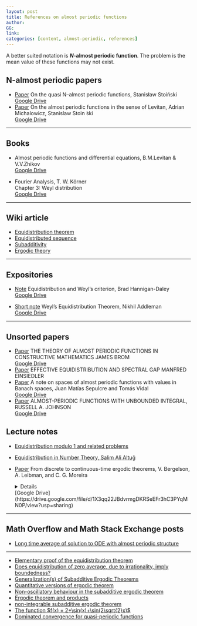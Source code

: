 ```yaml
---
layout: post
title: References on almost periodic functions
author: 
GG: 
link: 
categories: [content, almost-periodic, references]
---
```



A better suited notation is **$N$-almost periodic function**. The problem is the mean value of these functions may not exist.

## N-almost periodic papers
- [Paper]() On the quasi N–almost periodic functions, Stanisław Stoiński<br>
    [Google Drive](https://drive.google.com/file/d/16geMSauMKtXKdYwyECv3Y6HzRAPw6HyC/view?usp=sharing)
- [Paper]() On the almost periodic functions in the sense of Levitan, Adrian        
    Michalowicz, Stanislaw Stoin ́ski <br>
    [Google Drive](https://drive.google.com/file/d/1ef2nrUeISYneJ956qqo1RrYZZNpg3nxy/view?usp=sharing)

--- 
## Books
- Almost periodic functions and differential equations, B.M.Levitan & V.V.Zhikov
  <br>
    [Google Drive](https://drive.google.com/file/d/1wq8oYtktS9NU8M_JT4OJjftDosgaTakb/view?usp=sharing)

- Fourier Analysis, T. W. Körner <br>
  Chapter 3: Weyl distribution <br>
  [Google Drive](https://drive.google.com/file/d/1btrHmVA93nym5ACTxpZpX1WYM4C384hb/view?usp=sharing)



--- 
## Wiki article 
- [Equidistribution theorem](https://en.wikipedia.org/wiki/Equidistribution_theorem)
- [Equidistributed sequence](https://en.wikipedia.org/wiki/Equidistributed_sequence)
- [Subadditivity](https://en.wikipedia.org/wiki/Subadditivity)
- [Ergodic theory](https://en.wikipedia.org/wiki/Ergodic_theory)

--- 
## Expositories

- [Note](http://individual.utoronto.ca/hannigandaley/equidistribution.pdf) Equidistribution and Weyl’s criterion, Brad Hannigan-Daley <br>
    [Google Drive](https://drive.google.com/file/d/1cVbHgTfH3pnoSFwgh7R_5fE7mNwkZhMx/view?usp=sharing)


- [Short note](https://math.unm.edu/~crisp/courses/wavelets/fall13/wavelet-weyl-report2.pdf) Weyl’s Equidistribution Theorem, Nikhil Addleman
  <br>
  [Google Drive](https://drive.google.com/file/d/1W89B57TqUy_Zo9HC1mWgnitaF_H2Zog1/view?usp=sharing) 

---
## Unsorted papers
- [Paper]() THE THEORY OF ALMOST PERIODIC FUNCTIONS
IN CONSTRUCTIVE MATHEMATICS
JAMES BROM<br>
    [Google Drive](https://drive.google.com/file/d/18DoQTY-ZONh97T16_eafFxN_Z6ez2h-A/view?usp=sharing)
- [Paper](https://people.math.ethz.ch/~einsiedl/eff-equi-5ECM.pdf) EFFECTIVE EQUIDISTRIBUTION AND SPECTRAL GAP
MANFRED EINSIEDLER
- [Paper]() A note on spaces of almost periodic functions with values in Banach spaces, Juan Matías Sepulcre and Tomás Vidal <br>
    [Google Drive](https://drive.google.com/file/d/1vqZuSiWa2oNNEltOT44ZHZAdrP-rdfup/view?usp=sharing)
- [Paper]() ALMOST-PERIODIC FUNCTIONS WITH
UNBOUNDED INTEGRAL, RUSSELL A. JOHNSON<br>
    [Google Drive](https://drive.google.com/file/d/1CEI5AB_nM7Uz2iYidyFJFQjYXTY6w2A3/view?usp=sharing)


## Lecture notes
- [Equidistribution modulo 1 and related problems](https://www.math.stonybrook.edu/~rdhough/mat141-fall16/lectures/lecture24.pdf)
- [Equidistribution in Number Theory, Salim Ali Altuğ](https://alexjbest.github.io/equidistribution/equidistribution.pdf)

- [Paper](https://people.math.osu.edu/leibman.1/preprints/dcc.pdf) 
    From discrete to continuous-time ergodic theorems, 
    V. Bergelson, A. Leibman, and C. G. Moreira
    <details>
    This paper gives a way how to go from discrete average to integral form. 
    </details>
    [Google Drive](https://drive.google.com/file/d/1X3qq22JBdvrmgDKRSeEFr3hC3PYqMN0P/view?usp=sharing)



--- 
## Math Overflow and Math Stack Exchange posts

- [Long time average of solution to ODE with almost periodic structure](https://mathoverflow.net/questions/346852/long-time-average-of-solution-to-ode-with-almost-periodic-structure)

--- 

- [Elementary proof of the equidistribution theorem](https://mathoverflow.net/questions/75777/elementary-proof-of-the-equidistribution-theorem)
- [Does equidistribution of zero average, due to irrationality, imply boundedness?](https://mathoverflow.net/questions/150863/does-equidistribution-of-zero-average-due-to-irrationality-imply-boundedness?rq=1)
- [Generalization(s) of Subadditive Ergodic Theorems](https://mathoverflow.net/questions/94782/generalizations-of-subadditive-ergodic-theorems?rq=1)
- [Quantitative versions of ergodic theorem](https://mathoverflow.net/questions/4411/quantitative-versions-of-ergodic-theorem)
- [Non-oscillatory behaviour in the subadditive ergodic theorem](https://mathoverflow.net/questions/70676/non-oscillatory-behaviour-in-the-subadditive-ergodic-theorem?rq=1)
- [Ergodic theorem and products](https://mathoverflow.net/questions/322571/ergodic-theorem-and-products?rq=1)
- [non-integrable subadditive ergodic theorem](https://mathoverflow.net/questions/82214/non-integrable-subadditive-ergodic-theorem?rq=1)
- [The function $f(x) = 2+\sin(x)+\sin(2\sqrt{2}x)$](https://math.stackexchange.com/questions/790947/the-function-ft-2-sint-sint-sqrt2?noredirect=1&lq=1)
- [Dominated convergence for quasi-periodic functions](https://mathoverflow.net/questions/252555/dominated-convergence-for-quasi-periodic-functions)